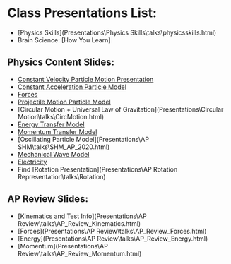 # Class Presentations List:

  - [Physics Skills](Presentations\Physics Skills\talks\physicsskills.html)
  - Brain Science: [How You Learn]

## Physics Content Slides:

  - [Constant Velocity Particle Motion Presentation](Presentations\APCVPM\talks\APCVPM.html)
  - [Constant Acceleration Particle Model](Presentations\APCAPM\talks\APCAPM2020.html)
  - [Forces](Presentations\Forces\talks\APForces.html)
  - [Projectile Motion Particle Model](Presentations\Projectiles\talks\Projectiles_AP.html)
  - [Circular Motion + Universal Law of Gravitation](Presentations\Circular Motion\talks\CircMotion.html)
  - [Energy Transfer Model](Presentations\APETM\talks\APETM.html)
  - [Momentum Transfer Model](Presentations\Momentum\talks\APmomentum.html)
  - [Oscillating Particle Model](Presentations\AP SHM\talks\SHM_AP_2020.html)
  - [Mechanical Wave Model](Presentations\Waves\talks\AP_Waves.html)
  - [Electricity](Presentations\Electricity\talks\AP_Electricity.html)
  - Find [Rotation Presentation](Presentations\AP Rotation Representation\talks\Rotation)

## AP Review Slides:

  - [Kinematics and Test Info](Presentations\AP Review\talks\AP_Review_Kinematics.html)
  - [Forces](Presentations\AP Review\talks\AP_Review_Forces.html)
  - [Energy](Presentations\AP Review\talks\AP_Review_Energy.html)
  - [Momentum](Presentations\AP Review\talks\AP_Review_Momentum.html)
